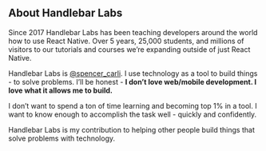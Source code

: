 <!-- 👋 Welcome to Handlebar Labs.

We've been building software and information products (for clients and internally) since 2014.

Below you can find what we're currently working on and a full archive on the [projects page](/projects). -->

<!-- Software development is a learned skill.

But once you learn it you can’t just do the same thing over and over again.

**The tools may be the same but the problems are unique.**

The solutions are unique.

You need to learn how to solve the problem using the tools at your disposal.

Handlebar Labs’ mission is to teach you tools, techniques, and frameworks in a way that you can confidently use them to solve the unique problems you will run into.

**We want to help you avoid getting stuck in the tutorial trap.**

So many of us have been in the situation where everything made sense in the tutorial but as soon as you step out to solve a different problem... your mind just goes empty.

You scramble to pull together disjointed pieces of information that, when previously presented, worked together but now the pieces don’t fit together in the same way.

**It’s an infurating experience that can be avoided.**

Through practical exercises you can learn to build high quality software that solves unique problems.

That’s what we’re here to help you do. -->

## About Handlebar Labs

Since 2017 Handlebar Labs has been teaching developers around the world how to use React Native. Over 5 years, 25,000 students, and millions of visitors to our tutorials and courses we’re expanding outside of just React Native.

Handlebar Labs is [@spencer_carli](https://twitter.com/spencer_carli). I use technology as a tool to build things - to solve problems. I’ll be honest - **I don’t love web/mobile development. I love what it allows me to build.**

I don’t want to spend a ton of time learning and becoming top 1% in a tool. I want to know enough to accomplish the task well - quickly and confidently.

Handlebar Labs is my contribution to helping other people build things that solve problems with technology.
